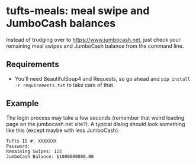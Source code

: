 # tufts-meals: meal swipe and JumboCash balances 
Instead of trudging over to https://www.jumbocash.net, just check your 
remaining meal swipes and JumboCash balance from the command line. 

## Requirements
- You'll need BeautifulSoup4 and Requests, so go ahead and `pip install -r requirements.txt` to take care of that.

## Example
The login process may take a few seconds (remember that weird loading page on the jumbocash.net site?). A typical dialog should look something like this (except maybe with less JumboCash):
```
Tufts ID #: XXXXXXX
Password: 
Remaining Swipes: 122
JumboCash Balance: $1000000000.00
```
